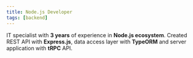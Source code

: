```yaml
---
title: Node.js Developer
tags: [backend]
---
```


IT specialist with **3 years** of experience in **Node.js ecosystem**. Created REST API with **Express.js**, data access layer with **TypeORM** and server application with **tRPC** API.
